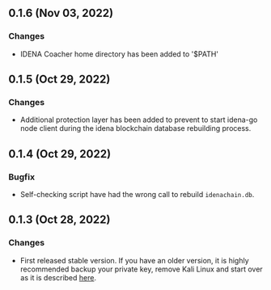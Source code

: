 ## 0.1.6 (Nov 03, 2022)

### Changes

- IDENA Coacher home directory has been added to '$PATH'

## 0.1.5 (Oct 29, 2022)

### Changes

- Additional protection layer has been added to prevent to start idena-go node client during the idena blockchain database rebuilding process.

## 0.1.4 (Oct 29, 2022)

### Bugfix

- Self-checking script have had the wrong call to rebuild `idenachain.db`.

## 0.1.3 (Oct 28, 2022)

### Changes

- First released stable version. If you have an older version, it is highly recommended backup your private key, remove Kali Linux and start over as it is described [here](https://medium.com/@idna.project/b9229c010440#cde3).

